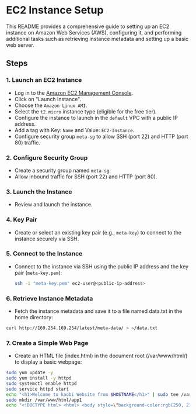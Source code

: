# EC2 Instance Setup  

This README provides a comprehensive guide to setting up an EC2 instance on Amazon Web Services (AWS), configuring it, and performing additional tasks such as retrieving instance metadata and setting up a basic web server.

## Steps

### 1. Launch an EC2 Instance
- Log in to the [Amazon EC2 Management Console](https://console.aws.amazon.com/ec2/).
- Click on "Launch Instance".
- Choose the `Amazon Linux AMI`.
- Select the `t2.micro` instance type (eligible for the free tier).
- Configure the instance to launch in the `default` VPC with a public IP address.
- Add a tag with Key: `Name` and Value: `EC2-Instance`.
- Configure security group `meta-sg` to allow SSH (port 22) and HTTP (port 80) traffic.

### 2. Configure Security Group
- Create a security group named `meta-sg`.
- Allow inbound traffic for SSH (port 22) and HTTP (port 80).

### 3. Launch the Instance
- Review and launch the instance.

### 4. Key Pair
- Create or select an existing key pair (e.g., `meta-key`) to connect to the instance securely via SSH.

### 5. Connect to the Instance
- Connect to the instance via SSH using the public IP address and the key pair (`meta-key.pem`):
  ```bash
  ssh -i "meta-key.pem" ec2-user@<public-ip-address>

### 6. Retrieve Instance Metadata
- Fetch the instance metadata and save it to a file named data.txt in the home directory:
 ```bash
curl http://169.254.169.254/latest/meta-data/ > ~/data.txt
```
### 7. Create a Simple Web Page
- Create an HTML file (index.html) in the document root (/var/www/html/) to display a basic webpage:
```bash
sudo yum update -y
sudo yum install -y httpd
sudo systemctl enable httpd
sudo service httpd start
echo "<h1>Welcome to kaobi Website from $HOSTNAME</h1>" | sudo tee /var/www/html/index.html
sudo mkdir /var/www/html/app1
echo "<!DOCTYPE html> <html> <body style=\"background-color:rgb(250, 210, 210);\"> <h1>Welcome to kaobi Website from $HOSTNAME!</h1> <p>Ec2 Demo</p> <p>Application Version: V1</p> </body></html>" | sudo tee /var/www/html/app1/index.html





